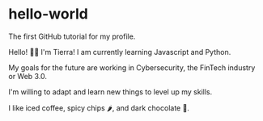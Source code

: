 # hello-world
The first GitHub tutorial for my profile.

Hello! 👋🏽 I'm Tierra!
I am currently learning Javascript and Python.

My goals for the future are working in Cybersecurity, the FinTech industry or Web 3.0. 

I'm willing to adapt and learn new things to level up my skills.

I like iced coffee, spicy chips 🌶️, and dark chocolate 🍫.
